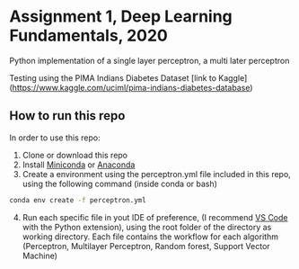 # Assignment 1, Deep Learning Fundamentals, 2020

Python implementation of a single layer perceptron, a multi later perceptron

Testing using the PIMA Indians Diabetes Dataset [link to Kaggle] (https://www.kaggle.com/uciml/pima-indians-diabetes-database)

## How to run this repo

In order to use this repo:

1. Clone or download this repo
2. Install [Miniconda](https://docs.conda.io/en/latest/miniconda.html) or [Anaconda](https://www.anaconda.com/products/individual)
3. Create a environment using the perceptron.yml file included in this repo, using the following command (inside conda or bash)

```bash
conda env create -f perceptron.yml
```

4. Run each specific file in yout IDE of preference, (I recommend [VS Code](https://code.visualstudio.com/) with the Python extension), using the root folder of the directory as working directory. Each file contains the workflow for each algorithm (Perceptron, Multilayer Perceptron, Random forest, Support Vector Machine)